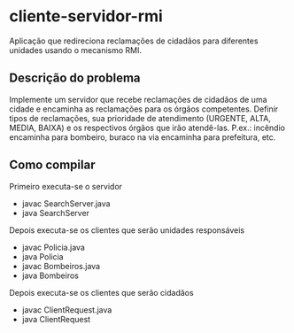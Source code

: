 # cliente-servidor-rmi
Aplicação que redireciona reclamações de cidadãos para diferentes unidades usando o mecanismo RMI.

## Descrição do problema
Implemente um servidor que recebe reclamações de cidadãos de uma cidade e encaminha as reclamações para os órgãos competentes. Definir tipos de reclamações, sua prioridade de atendimento (URGENTE, ALTA, MEDIA, BAIXA) e os respectivos órgãos que irão atendê-las. P.ex.: incêndio encaminha para bombeiro, buraco na via encaminha para prefeitura, etc.

## Como compilar
Primeiro executa-se o servidor
- javac SearchServer.java
- java SearchServer

Depois executa-se os clientes que serão unidades responsáveis
- javac Policia.java
- java Policia
- javac Bombeiros.java
- java Bombeiros

Depois executa-se os clientes que serão cidadãos
- javac ClientRequest.java
- java ClientRequest

